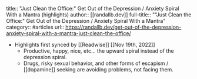title:: "Just Clean the Office:" Get Out of the Depression / Anxiety Spiral With a Mantra (highlights)
author:: [[randallb.dev]]
full-title:: ""Just Clean the Office:" Get Out of the Depression / Anxiety Spiral With a Mantra"
category:: #articles
url:: https://randallb.dev/get-out-of-the-depression-anxiety-spiral-with-a-mantra-just-clean-the-office/

- Highlights first synced by [[Readwise]] [[Nov 19th, 2022]]
	- Productive, happy, nice, etc... the upward spiral instead of the depression spiral.
	- Drugs, risky sexual behavior, and other forms of escapism / [[dopamine]] seeking are avoiding problems, not facing them.
